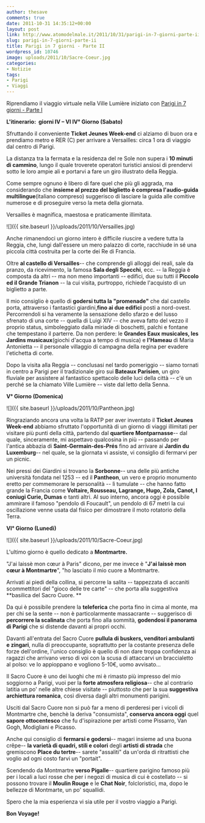 ```yaml
---
author: thesave
comments: true
date: 2011-10-31 14:35:12+00:00
layout: post
link: http://www.atomodelmale.it/2011/10/31/parigi-in-7-giorni-parte-ii/
slug: parigi-in-7-giorni-parte-ii
title: Parigi in 7 giorni - Parte II
wordpress_id: 10746
image: uploads/2011/10/Sacre-Coeur.jpg
categories:
- Notizie
tags:
- Parigi
- Viaggi
---
```


Riprendiamo il viaggio virtuale nella Ville Lumière iniziato con [Parigi in 7 giorni - Parte I](/2011/10/31/parigi-in-7-giorni-parte-i.html)

**L'itinerario:  giorni IV – VI IV° Giorno (Sabato)**

Sfruttando il conveniente **Ticket Jeunes Week-end** ci alziamo di buon ora e prendiamo metro e RER (C) per arrivare a Versailles: circa 1 ora di viaggio dal centro di Parigi.

La distanza tra la fermata e la residenza del re Sole non supera i **10 minuti di cammino**, lungo il quale troverete operatori turistici ansiosi di prendervi sotto le loro ampie ali e portarvi a fare un giro illustrato della Reggia.

Come sempre ognuno è libero di fare quel che più gli aggrada, ma considerando che **insieme al prezzo del biglietto è compresa l'audio-guida multilingue**(italiano compreso) suggerisco di lasciare la guida alle comitive numerose e di proseguire verso la meta della giornata.

Versailles è magnifica, maestosa e praticamente illimitata.

![]({{ site.baseurl }}/uploads/2011/10/Versailles.jpg)

Anche rimanendoci un giorno intero è difficile riuscire a vedere tutta la Reggia, che, lungi dall'essere un mero palazzo di corte, racchiude in sé una piccola città costruita per la corte dei Re di Francia.

Oltre **al castello di Versailles**-- che comprende gli alloggi dei reali, sale da pranzo, da ricevimento, la famosa **Sala degli Specchi**, ecc. -- la Reggia è composta da altri -- ma non meno importanti -- edifici, due su tutti il **Piccolo ed il Grande Trianon** -- la cui visita, purtroppo, richiede l'acquisto di un biglietto a parte.

Il mio consiglio è quello di **godersi tutta la "promenade"** che dal castello porta, attraverso i fantastici giardini,**fino ai due edifici** posti a nord-ovest. Percorrendoli si ha veramente la sensazione dello sfarzo e del lusso sfrenato di una corte -- quella di Luigi XIV -- che aveva fatto del vezzo il proprio status, simboleggiato dalla miriade di boschetti, palchi e fontane che tempestano il parterre. Da non perdere: le **Grandes Eaux musicales, les Jardins musicaux**(giochi d'acqua a tempo di musica) e **l'Hameau** di Maria Antonietta -- il personale villaggio di campagna della regina per evadere l'etichetta di corte.

Dopo la visita alla Reggia -- conclusasi nel tardo pomeriggio -- siamo tornati in centro a Parigi per il tradizionale giro sui **Bateaux Parisien**, un giro fluviale per assistere al fantastico spettacolo delle luci della città -- c'è un perché se la chiamato Ville Lumière -- viste dal letto della Senna.

**V° Giorno (Domenica)**

![]({{ site.baseurl }}/uploads/2011/10/Pantheon.jpg)

Ringraziando ancora una volta la RATP per aver inventato il **Ticket Jeunes Week-end** abbiamo sfruttato l'opportunità di un giorno di viaggi illimitati per visitare più punti della città, partendo dal **quartiere Montparnasse**-- dal quale, sinceramente, mi aspettavo qualcosina in più -- passando per l'antica abbazia di **Saint-Germain-des-Prés** fino ad arrivare ai **Jardin du Luxemburg**-- nel quale, se la giornata vi assiste, vi consiglio di fermarvi per un picnic.

Nei pressi dei Giardini si trovano la **Sorbonne**-- una delle più antiche università fondata nel 1253 -- ed il **Pantheon**, un vero e proprio monumento eretto per commemorare le personalità -- lì tumulate -- che hanno fatto grande la Francia come **Voltaire, Rousseau, Lagrange, Hugo, Zola, Canot, I coniugi Curie, Dumas** e tanti altri. Al suo interno, ancora oggi è possibile ammirare il famoso "pendolo di Foucault", un pendolo di 67 metri la cui oscillazione venne usata dal fisico per dimostrare il moto rotatorio della Terra.

**VI° Giorno (Lunedì)**

![]({{ site.baseurl }}/uploads/2011/10/Sacre-Coeur.jpg)

L'ultimo giorno è quello dedicato a **Montmartre.**

"J'ai laissè mon cœur à Paris" dicono, per me invece è "**J'ai laissè mon cœur à Montmartre**", "ho lasciato il mio cuore a Montmartre.

Arrivati ai piedi della collina, si percorre la salita -- tappezzata di accaniti scommettitori del "gioco delle tre carte" -- che porta alla suggestiva **basilica del Sacro Cuore. **

Da qui è possibile prendere la **teleferica** che porta fino in cima al monte, ma per chi se la sente -- non è particolarmente massacrante -- suggerisco di **percorrere la scalinata** che porta fino alla sommità, **godendosi il panorama di Parigi** che si distende davanti ai propri occhi.

Davanti all'entrata del Sacro Cuore **pullula di buskers, venditori ambulanti e zingari**, nulla di preoccupante, soprattutto per la costante presenza delle forze dell'ordine, l'unico consiglio è quello di non dare troppa confidenza ai ragazzi che arrivano verso di voi con la scusa di attaccarvi un braccialetto al polso: ve lo appioppano e vogliono 5-10€, uomo avvisato...

Il Sacro Cuore è uno dei luoghi che mi è rimasto più impresso del mio soggiorno a Parigi, vuoi per la **forte atmosfera religiosa**-- che al contrario latitia un po' nelle altre chiese visitate -- piuttosto che per la sua **suggestiva archiettura romanica**, così diversa dagli altri monumenti parigini.

Usciti dal Sacro Cuore non si può far a meno di perderesi per i vicoli di Montmartre che, benchè la deriva "consumista", **conserva ancora oggi** quel **sapore ottocentesco** che fu d'ispirazione per artisti come Pissarro, Van Gogh, Modigliani e Picasso.

Anche qui consiglio di **fermarsi e godersi**-- magari insieme ad una buona crêpe-- **la varietà di quadri, stili e colori** degli **artisti di strada** che gremiscono **Place du tertre**-- sarete "assaliti" da un'orda di ritrattisti che voglio ad ogni costo farvi un "portait".

Scendendo da Montmartre **verso Pigalle**-- quartiere parigino famoso più per i locali a luci rosse che per i negozi di musica di cui è costellato -- si possono trovare il **Moulin Rouge** e le **Chat Noir**, folcloristici, ma, dopo le bellezze di Montmarte, un po' squallidi.

Spero che la mia esperienza vi sia utile per il vostro viaggio a Parigi.

**Bon Voyage!**
